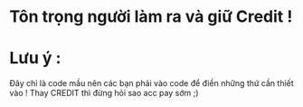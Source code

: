 # Tôn trọng người làm ra và giữ Credit !
# Lưu ý :
Đây chỉ là code mầu nên các bạn phải vào code để điền những thứ cần thiết vào !
Thay CREDIT thì đừng hỏi sao acc pay sớm ;)
